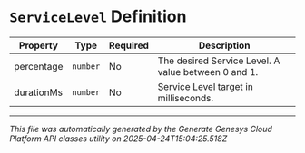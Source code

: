 # `ServiceLevel` Definition

| Property | Type | Required | Description |
|----------|------|----------|-------------|
| percentage | `number` | No | The desired Service Level. A value between 0 and 1. |
| durationMs | `number` | No | Service Level target in milliseconds. |

---

*This file was automatically generated by the Generate Genesys Cloud Platform API classes utility on 2025-04-24T15:04:25.518Z*